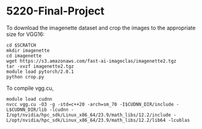 # 5220-Final-Project

To download the imagenette dataset and crop the images to the appropriate size for VGG16:
```console
cd $SCRATCH
mkdir imagenette
cd imagenette
wget https://s3.amazonaws.com/fast-ai-imageclas/imagenette2.tgz
tar -xvzf imagenette2.tgz
module load pytorch/2.0.1
python crop.py
```

To compile vgg.cu, 
```
module load cudnn
nvcc vgg.cu -O3 -g -std=c++20 -arch=sm_70 -I$CUDNN_DIR/include -L$CUDNN_DIR/lib -lcudnn -I/opt/nvidia/hpc_sdk/Linux_x86_64/23.9/math_libs/12.2/include -L/opt/nvidia/hpc_sdk/Linux_x86_64/23.9/math_libs/12.2/lib64 -lcublas
```